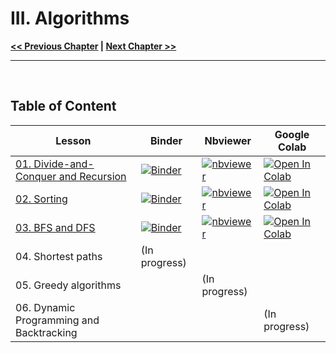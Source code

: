 # III. Algorithms

**[<< Previous Chapter](../02_Data-Structures)   |   [Next Chapter >>](../04_Exercises)**

<hr>
&nbsp;

## Table of Content

| Lesson | Binder | Nbviewer | Google Colab |
|------- | ------ | -------- | -------------|
| [01. Divide-and-Conquer and Recursion](./01_Divide-and-Conquer-and-Recursion.ipynb) | [![Binder](https://mybinder.org/badge_logo.svg)](https://mybinder.org/v2/gh/adrien-perello/Computer-Science-Crash-Course/main?filepath=03_Algorithms%2F01_Divide-and-Conquer-and-Recursion.ipynb) | [![nbviewer](https://raw.githubusercontent.com/jupyter/design/master/logos/Badges/nbviewer_badge.svg)](https://nbviewer.jupyter.org/github/adrien-perello/Computer-Science-Crash-Course/blob/main/03_Algorithms/01_Divide-and-Conquer-and-Recursion.ipynb) | [![Open In Colab](https://colab.research.google.com/assets/colab-badge.svg)](https://colab.research.google.com/github/adrien-perello/Computer-Science-Crash-Course/blob/main/03_Algorithms/01_Divide-and-Conquer-and-Recursion.ipynb) |
| [02. Sorting](./02_Sorting.ipynb) | [![Binder](https://mybinder.org/badge_logo.svg)](https://mybinder.org/v2/gh/adrien-perello/Computer-Science-Crash-Course/main?filepath=03_Algorithms%2F02_Sorting.ipynb) | [![nbviewer](https://raw.githubusercontent.com/jupyter/design/master/logos/Badges/nbviewer_badge.svg)](https://nbviewer.jupyter.org/github/adrien-perello/Computer-Science-Crash-Course/blob/main/03_Algorithms/02_Sorting.ipynb) | [![Open In Colab](https://colab.research.google.com/assets/colab-badge.svg)](https://colab.research.google.com/github/adrien-perello/Computer-Science-Crash-Course/blob/main/03_Algorithms/02_Sorting.ipynb) |
| [03. BFS and DFS](./03_BFS-and-DFS.ipynb) | [![Binder](https://mybinder.org/badge_logo.svg)](https://mybinder.org/v2/gh/adrien-perello/Computer-Science-Crash-Course/main?filepath=03_Algorithms%2F03_BFS-and-DFS.ipynb) | [![nbviewer](https://raw.githubusercontent.com/jupyter/design/master/logos/Badges/nbviewer_badge.svg)](https://nbviewer.jupyter.org/github/adrien-perello/Computer-Science-Crash-Course/blob/main/03_Algorithms/03_BFS-and-DFS.ipynb) | [![Open In Colab](https://colab.research.google.com/assets/colab-badge.svg)](https://colab.research.google.com/github/adrien-perello/Computer-Science-Crash-Course/blob/main/03_Algorithms/03_BFS-and-DFS.ipynb) |
| 04. Shortest paths |  (In progress) | | |
| 05. Greedy algorithms |  | (In progress) |  |
| 06. Dynamic Programming and Backtracking |  |  | (In progress) |

